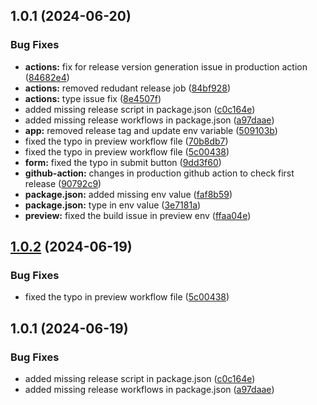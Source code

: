 

## 1.0.1 (2024-06-20)


### Bug Fixes

* **actions:** fix for release version generation issue in production action ([84682e4](https://github.com/onkareshwarprasad17/Formify/commit/84682e4f268388cce947984e679eaaaaedfbefc3))
* **actions:** removed redudant release job ([84bf928](https://github.com/onkareshwarprasad17/Formify/commit/84bf9284b7fde0dc8e4b17493f7c789db02efe22))
* **actions:** type issue fix ([8e4507f](https://github.com/onkareshwarprasad17/Formify/commit/8e4507f84c7d085a74e4c5340c85dc51ca546fe5))
* added missing release script in package.json ([c0c164e](https://github.com/onkareshwarprasad17/Formify/commit/c0c164eb67e2b8f8c69d4b2c1804f1443de90ec1))
* added missing release workflows in package.json ([a97daae](https://github.com/onkareshwarprasad17/Formify/commit/a97daae5c6e175b9013b3fbcb8d165fe48234766))
* **app:** removed release tag and update env variable ([509103b](https://github.com/onkareshwarprasad17/Formify/commit/509103b8adb83a23065936cb4ca91fce4724053a))
* fixed the typo in preview workflow file ([70b8db7](https://github.com/onkareshwarprasad17/Formify/commit/70b8db72b87d85194747bb900e73b991f5200651))
* fixed the typo in preview workflow file ([5c00438](https://github.com/onkareshwarprasad17/Formify/commit/5c00438068a040aa457e0cc69ed8f4d9327a43ce))
* **form:** fixed the typo in submit button ([9dd3f60](https://github.com/onkareshwarprasad17/Formify/commit/9dd3f60317fab032c7f857c829ab2313e9569a53))
* **github-action:** changes in production github action to check first release ([90792c9](https://github.com/onkareshwarprasad17/Formify/commit/90792c96d53c43feaf3da236d97fe2f44d4d84b5))
* **package.json:** added missing env value ([faf8b59](https://github.com/onkareshwarprasad17/Formify/commit/faf8b5923a29b0e325d34dfe51a1878ca882fe17))
* **package.json:** type in env value ([3e7181a](https://github.com/onkareshwarprasad17/Formify/commit/3e7181af143bc2c10e1a966865821e486ac14d40))
* **preview:** fixed the build issue in preview env ([ffaa04e](https://github.com/onkareshwarprasad17/Formify/commit/ffaa04ec9c9ca6f50030e5c02a2a94d2095ee16e))

## [1.0.2](https://github.com/onkareshwarprasad17/Formify/compare/1.0.1...1.0.2) (2024-06-19)


### Bug Fixes

* fixed the typo in preview workflow file ([5c00438](https://github.com/onkareshwarprasad17/Formify/commit/5c00438068a040aa457e0cc69ed8f4d9327a43ce))

## 1.0.1 (2024-06-19)


### Bug Fixes

* added missing release script in package.json ([c0c164e](https://github.com/onkareshwarprasad17/Formify/commit/c0c164eb67e2b8f8c69d4b2c1804f1443de90ec1))
* added missing release workflows in package.json ([a97daae](https://github.com/onkareshwarprasad17/Formify/commit/a97daae5c6e175b9013b3fbcb8d165fe48234766))
